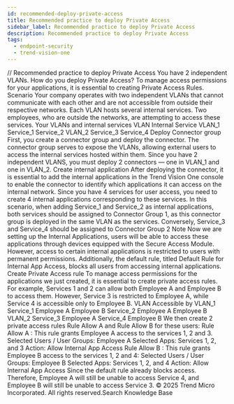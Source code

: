 ```yaml
---
id: recommended-deploy-private-access
title: Recommended practice to deploy Private Access
sidebar_label: Recommended practice to deploy Private Access
description: Recommended practice to deploy Private Access
tags:
  - endpoint-security
  - trend-vision-one
---
```


/*<![CDATA[*/ $('#title').html($('meta[name=map-description]').attr('content')); /*]]>*/ Recommended practice to deploy Private Access You have 2 independent VLANs. How do you deploy Private Access? To manage access permissions for your applications, it is essential to creating Private Access Rules. Scenario Your company operates with two independent VLANs that cannot communicate with each other and are not accessible from outside their respective networks. Each VLAN hosts several internal services. Two employees, who are outside the networks, are attempting to access these services. Your VLANs and internal services VLAN Internal Service VLAN_1 Service_1 Service_2 VLAN_2 Service_3 Service_4 Deploy Connector group First, you create a connector group and deploy the connector. The connector group serves to expose the VLANs, allowing external users to access the internal services hosted within them. Since you have 2 independent VLANS, you must deploy 2 connectors — one in VLAN_1 and one in VLAN_2. Create internal application After deploying the connector, it is essential to add the internal applications in the Trend Vision One console to enable the connector to identify which applications it can access on the internal network. Since you have 4 services for user access, you need to create 4 internal applications corresponding to these services. In this scenario, when adding Service_1 and Service_2 as internal applications, both services should be assigned to Connector Group 1, as this connector group is deployed in the same VLAN as the services. Conversely, Service_3 and Service_4 should be assigned to Connector Group 2 Note Now we are setting up the Internal Applications, users will be able to access these applications through devices equipped with the Secure Access Module. However, access to certain internal applications is restricted to users with permanent permissions. Additionally, the default rule, titled Default Rule for Internal App Access, blocks all users from accessing internal applications. Create Private Access rule To manage access permissions for the applications we just created, it is essential to create private access rules. For example, Services 1 and 2 can allow both Employee A and Employee B to access them. However, Service 3 is restricted to Employee A, while Service 4 is accessible only to Employee B. VLAN Accessible by VLAN_1 Service_1 Employee A Employee B Service_2 Employee A Employee B VLAN_2 Service_3 Employee A Service_4 Employee B We then create 2 private access rules Rule Allow A and Rule Allow B for these users: Rule Allow A : This rule grants Employee A access to the services 1, 2 and 3. Selected Users / User Groups: Employee A Selected Apps: Services 1, 2, and 3 Action: Allow Internal App Access Rule Allow B : This rule grants Employee B access to the services 1, 2 and 4: Selected Users / User Groups: Employee B Selected Apps: Services 1, 2, and 4 Action: Allow Internal App Access Since the default rule already blocks access. Therefore, Employee A will still be unable to access Service 4, and Employee B will still be unable to access Service 3. © 2025 Trend Micro Incorporated. All rights reserved.Search Knowledge Base